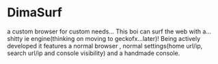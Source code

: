 # DimaSurf
a custom browser for custom needs...
This boi can surf the web with a... shitty ie engine(thinking on moving to geckofx...later)!
Being actively developed it features a normal browser , normal settings(home url/ip, search url/ip and console visibility) 
and a handmade console.
